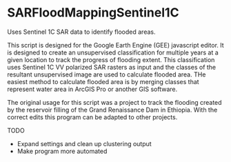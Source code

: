 # SARFloodMappingSentinel1C
Uses Sentinel 1C SAR data to identify flooded areas.

This script is designed for the Google Earth Engine (GEE) javascript editor. 
It is designed to create an unsupervised classification for multiple years at a given location to track the progress of flooding extent.
This classification uses Sentinel 1C VV polarized SAR rasters as input and the classes of the resultant unsupervised image are used to calculate flooded area.
THe easiest method to calculate flooded area is by merging classes that represent water area in ArcGIS Pro or another GIS software.

The original usage for this script was a project to track the flooding created by the reservoir filling of the Grand Renaissance Dam in Ethiopia. 
With the correct edits this program can be adapted to other projects.

TODO
- Expand settings and clean up clustering output
- Make program more automated 
